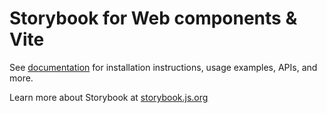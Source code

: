 # Storybook for Web components & Vite

See [documentation](https://storybook.js.org/docs/get-started/frameworks/web-components-vite?renderer=web-components&utm_source=readme) for installation instructions, usage examples, APIs, and more.

Learn more about Storybook at [storybook.js.org](https://storybook.js.org/?utm_source=readme)

